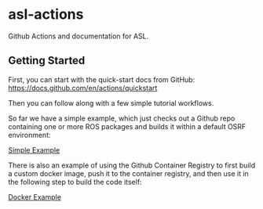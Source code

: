# asl-actions
Github Actions and documentation for ASL.

## Getting Started
First, you can start with the quick-start docs from GitHub: https://docs.github.com/en/actions/quickstart

Then you can follow along with a few simple tutorial workflows.

So far we have a simple example, which just checks out a Github repo containing one or more ROS packages and builds it within a default OSRF environment:

[Simple Example](https://github.com/ethz-asl/asl-actions/blob/main/.github/workflows/simple.yaml)

There is also an example of using the Github Container Registry to first build a custom docker image, push it to the container registry, and then use it in the following step to build the code itself:

[Docker Example](https://github.com/ethz-asl/asl-actions/blob/main/.github/workflows/docker.yaml)

